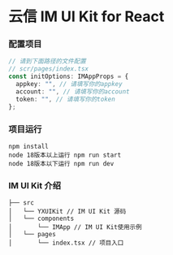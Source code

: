 # 云信 IM UI Kit for React

### 配置项目

```typescript
// 请到下面路径的文件配置
// scr/pages/index.tsx
const initOptions: IMAppProps = {
  appkey: "", // 请填写你的appkey
  account: "", // 请填写你的account
  token: "", // 请填写你的token
};
```

### 项目运行

```
npm install
node 18版本以上运行 npm run start
node 18版本以下运行 npm run dev
```

### IM UI Kit 介绍

```
├── src
│   └── YXUIKit // IM UI Kit 源码
│   └── components
│       └── IMApp // IM UI Kit使用示例
│   └── pages
│       └── index.tsx // 项目入口
```

